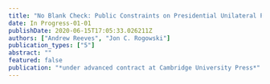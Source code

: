 ```yaml
---
title: "No Blank Check: Public Constraints on Presidential Unilateral Power"
date: In Progress-01-01
publishDate: 2020-06-15T17:05:33.026211Z
authors: ["Andrew Reeves", "Jon C. Rogowski"]
publication_types: ["5"]
abstract: ""
featured: false
publication: "*under advanced contract at Cambridge University Press*"
---
```


